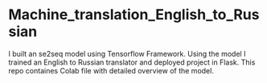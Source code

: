 # Machine_translation_English_to_Russian
I built an se2seq model using Tensorflow Framework. Using the model I trained an English to Russian translator and deployed project in Flask. This repo containes Colab file with detailed overview of the model.
